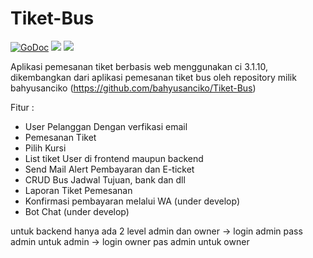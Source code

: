 
# Tiket-Bus

[![GoDoc](https://godoc.org/github.com/tj/go-config?status.svg)](https://godoc.org/github.com/tj/go-config)
![](https://img.shields.io/badge/license-MIT-blue.svg)
![](https://img.shields.io/badge/status-stable-green.svg)

Aplikasi pemesanan tiket berbasis web menggunakan ci 3.1.10, dikembangkan dari aplikasi pemesanan tiket bus oleh repository milik bahyusanciko (https://github.com/bahyusanciko/Tiket-Bus)

Fitur :

- User Pelanggan Dengan verfikasi email
- Pemesanan Tiket 
- Pilih Kursi 
- List tiket User di frontend maupun backend
- Send Mail Alert Pembayaran dan E-ticket 
- CRUD Bus Jadwal Tujuan, bank dan dll
- Laporan Tiket Pemesanan
- Konfirmasi pembayaran melalui WA (under develop)
- Bot Chat (under develop)

untuk backend hanya ada 2 level admin dan owner
-> login admin pass admin untuk admin
-> login owner pas admin untuk owner
